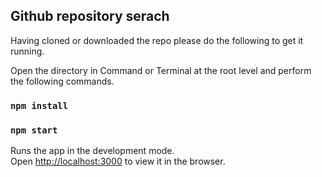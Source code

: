 ## Github repository serach

Having cloned or downloaded the repo please do the following to get it running.

Open the directory in Command or Terminal at the root level and perform the following commands.

### `npm install`
### `npm start`

Runs the app in the development mode.<br>
Open [http://localhost:3000](http://localhost:3000) to view it in the browser.




